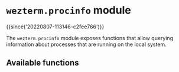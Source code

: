 # `wezterm.procinfo` module

{{since('20220807-113146-c2fee766')}}

The `wezterm.procinfo` module exposes functions that allow querying information
about processes that are running on the local system.

## Available functions


